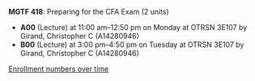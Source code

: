 **MGTF 418**: Preparing for the CFA Exam (2 units)

- **A00** (Lecture) at 11:00 am–12:50 pm on Monday at OTRSN 3E107 by Girand, Christopher C (A14280946)
- **B00** (Lecture) at 3:00 pm–4:50 pm on Tuesday at OTRSN 3E107 by Girand, Christopher C (A14280946)

[Enrollment numbers over time](./MGTF418.tsv)
